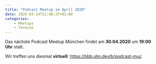 ```yaml
---
title: "Podcast Meetup im April 2020"
date: 2020-03-24T21:40:37+01:00
categories:
    - Meetups
    - Termine
---
```

Das nächste Podcast Meetup München findet am 
__30.04.2020__
um
__19:00 Uhr__
statt. 

Wir treffen uns diesmal __virtuell__:
https://bbb.ulm.dev/b/podcast-muc
